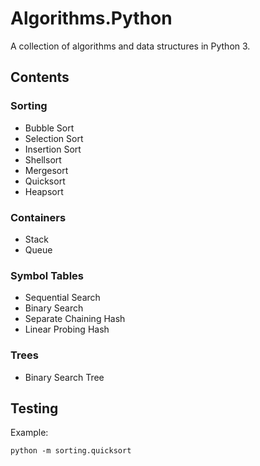 # Algorithms.Python

A collection of algorithms and data structures in Python 3.

## Contents

### Sorting

* Bubble Sort
* Selection Sort
* Insertion Sort
* Shellsort
* Mergesort
* Quicksort
* Heapsort

### Containers

* Stack
* Queue

### Symbol Tables

* Sequential Search
* Binary Search
* Separate Chaining Hash
* Linear Probing Hash

### Trees

* Binary Search Tree

## Testing

Example:

```ssh
python -m sorting.quicksort
```
